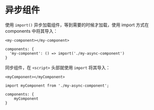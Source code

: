# 异步组件

使用 `import()` 异步加载组件，等到需要的时候才加载，使用 import 方式在 components 中将其导入：

```vue
<my-component></my-component>

components: {
  'my-component': () => import('./my-async-component')
}
```

同步组件，在 `<script>` 头部就使用 `import` 将其导入：

```vue
<myComponent></myComponent>

import myComponent from './my-async-component';

components: {
    myComponent
}
```